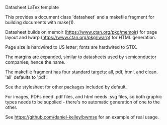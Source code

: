 Datasheet LaTex template

This provides a document class 'datasheet' and a makefile fragment
for building documents with make(1).

Datasheet builds on memoir (https://www.ctan.org/pkg/memoir) for page
layout and lwarp (https://www.ctan.org/pkg/lwarp) for HTML generation.

Page size is hardwired to US letter; fonts are hardwired to STIX.

The margins are expanded, similar to datasheets used by semiconductor
companies, hence the name.

The makefile fragment has four standard targets: all, pdf, html, and clean.
'all' defaults to 'pdf'.

See the stylesheet for other packages included by default.

For images, PDFs need .pdf files, and html needs .svg files, so both
graphic types needs to be supplied - there's no automatic generation
of one to the other.

See https://github.com/daniel-kelley/bwmse for an example of real
usage.
